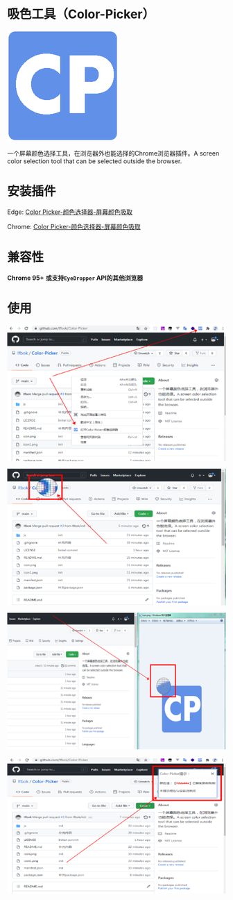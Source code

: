 # 吸色工具（Color-Picker）

![image](https://github.com/lfbok/Color-Picker/blob/master/images/icon.png)

一个屏幕颜色选择工具，在浏览器外也能选择的Chrome浏览器插件。A screen color selection tool that can be selected outside the browser.

# 安装插件
 Edge: [Color Picker-颜色选择器-屏幕颜色吸取](https://microsoftedge.microsoft.com/addons/detail/color-picker%E9%A2%9C%E8%89%B2%E9%80%89%E6%8B%A9%E5%99%A8%E5%B1%8F%E5%B9%95%E9%A2%9C%E8%89%B2%E5%90%B8%E5%8F%96/dbadalkcdjggfffkekgpmoahnmjgmnia)
 
 Chrome: [Color Picker-颜色选择器-屏幕颜色吸取](https://chrome.google.com/webstore/detail/color-picker-%E9%A2%9C%E8%89%B2%E9%80%89%E6%8B%A9%E5%99%A8-%E5%B1%8F%E5%B9%95%E9%A2%9C%E8%89%B2%E5%90%B8%E5%8F%96/jgiioaomnnacjcppmjmligbadpekakji)

# 兼容性
  **Chrome 95+**
  **或支持`EyeDropper` API的其他浏览器**

# 使用
  ![image](https://github.com/lfbok/Color-Picker/blob/master/images/1.png)

  ![image](https://github.com/lfbok/Color-Picker/blob/master/images/2.png)
  
  ![image](https://github.com/lfbok/Color-Picker/blob/master/images/3.png)

  ![image](https://github.com/lfbok/Color-Picker/blob/master/images/4.png)
  


